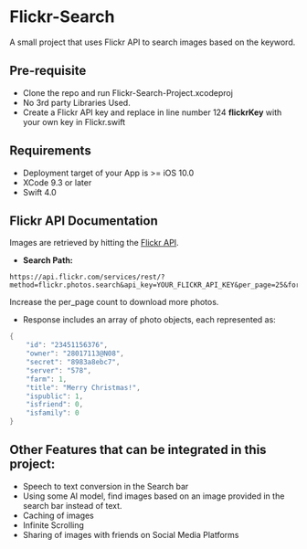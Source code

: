 # Flickr-Search
A small project that uses Flickr API to search images based on the keyword.


## Pre-requisite

- Clone the repo and run Flickr-Search-Project.xcodeproj
- No 3rd party Libraries Used.
- Create a Flickr API key and replace in line number 124 **flickrKey** with your own key in Flickr.swift 

## Requirements

* Deployment target of your App is >= iOS 10.0
* XCode 9.3 or later
* Swift 4.0

## Flickr API Documentation

Images are retrieved by hitting the [Flickr API](https://www.flickr.com/services/api/flickr.photos.search.html).

- **Search Path:**

```
https://api.flickr.com/services/rest/?method=flickr.photos.search&api_key=YOUR_FLICKR_API_KEY&per_page=25&format=json&nojsoncallback=1&safe_search=1&text=KEYWORD
```
Increase the per_page count to download more photos.

- Response includes an array of photo objects, each represented as:

``` swift
{
    "id": "23451156376",
    "owner": "28017113@N08",
    "secret": "8983a8ebc7",
    "server": "578",
    "farm": 1,
    "title": "Merry Christmas!",
    "ispublic": 1,
    "isfriend": 0,
    "isfamily": 0
}
```

## Other Features that can be integrated in this project:
- Speech to text conversion in the Search bar
- Using some AI model, find images based on an image provided in the search bar instead of text.
- Caching of images
- Infinite Scrolling
- Sharing of images with friends on Social Media Platforms
